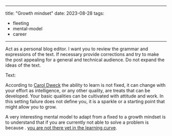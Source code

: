 


---
title:  "Growth mindset"
date: 2023-08-28
tags: 
- fleeting 
- mental-model
- career
---

Act as a personal blog editor. I want you to review the grammar and expressions of the text. If necessary provide corrections and try to make the post appealing for a general and technical audience. Do not expand the ideas of the text.

Text:

According to [Carol Dweck](literature-notes/Articles/Carol%20Dweck%20A%20Summary%20of%20Growth%20and%20Fixed%20Mindsets.md) the ability to learn is not fixed, it can change with your effort as intelligence, or any other quality, are treats that can be developed. Your basic qualities can be cultivated with attitude and work. In this setting failure does not define you, it is a sparkle or a starting point that might allow you to grow. 

A very interesting mental model to adapt from a fixed to a growth mindset is to understand that if you are currently not able to solve a problem is because . [you are not there yet in the learning curve](notes/The%20Power%20of%20Yet.md).
